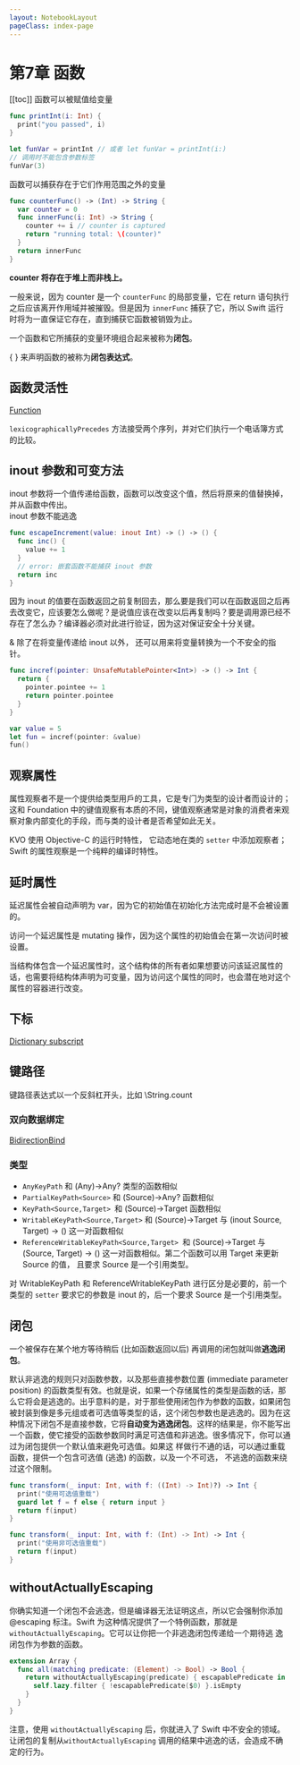 ```yaml
---
layout: NotebookLayout
pageClass: index-page
---
```

# 第7章 函数
[[toc]]
函数可以被赋值给变量

```swift
func printInt(i: Int) {
  print("you passed", i)
}

let funVar = printInt // 或者 let funVar = printInt(i:)
// 调用时不能包含参数标签
funVar(3)
```

函数可以捕获存在于它们作用范围之外的变量

```swift
func counterFunc() -> (Int) -> String { 
  var counter = 0
  func innerFunc(i: Int) -> String {
    counter += i // counter is captured
    return "running total: \(counter)" 
  }
  return innerFunc 
}
```

**counter 将存在于堆上而非栈上。**

一般来说，因为 counter 是一个 `counterFunc` 的局部变量，它在 return 语句执行之后应该离开作用域并被摧毁。但是因为 `innerFunc` 捕获了它，所以 Swift 运行时将为一直保证它存在，直到捕获它函数被销毁为止。

一个函数和它所捕获的变量环境组合起来被称为**闭包**。

{ } 来声明函数的被称为**闭包表达式**。

## 函数灵活性

[Function](https://github.com/cp3hnu/Advanced-Swift/blob/master/Utils/Fuction.swift)

`lexicographicallyPrecedes` 方法接受两个序列，并对它们执行一个电话簿方式的比较。

## inout 参数和可变方法

inout 参数将一个值传递给函数，函数可以改变这个值，然后将原来的值替换掉，并从函数中传出。				
inout 参数不能逃逸

```swift
func escapeIncrement(value: inout Int) -> () -> () { 
  func inc() {
    value += 1 
  }
  // error: 嵌套函数不能捕获 inout 参数
  return inc 
}
```

因为 inout 的值要在函数返回之前复制回去，那么要是我们可以在函数返回之后再去改变它，应该要怎么做呢？是说值应该在改变以后再复制吗？要是调用源已经不存在了怎么办？编译器必须对此进行验证，因为这对保证安全十分关键。

& 除了在将变量传递给 inout 以外， 还可以用来将变量转换为一个不安全的指针。

```swift
func incref(pointer: UnsafeMutablePointer<Int>) -> () -> Int {
  return {
    pointer.pointee += 1
    return pointer.pointee 
  }
}

var value = 5
let fun = incref(pointer: &value)
fun()
```

## 观察属性

属性观察者不是一个提供给类型用戶的工具，它是专⻔为类型的设计者而设计的；这和 Foundation 中的键值观察有本质的不同，键值观察通常是对象的消费者来观察对象内部变化的手段，而与类的设计者是否希望如此无关。

KVO 使用 Objective-C 的运行时特性， 它动态地在类的 `setter` 中添加观察者；Swift 的属性观察是一个纯粹的编译时特性。

## 延时属性

延迟属性会被自动声明为 var，因为它的初始值在初始化方法完成时是不会被设置的。

访问一个延迟属性是 mutating 操作，因为这个属性的初始值会在第一次访问时被设置。

当结构体包含一个延迟属性时，这个结构体的所有者如果想要访问该延迟属性的话，也需要将结构体声明为可变量，因为访问这个属性的同时，也会潜在地对这个属性的容器进行改变。

## 下标

[Dictionary subscript](https://github.com/cp3hnu/Advanced-Swift/blob/master/Utils/Dictionary.swift)

## 键路径

键路径表达式以一个反斜杠开头，比如 \String.count

### 双向数据绑定

[BidirectionBind](https://github.com/cp3hnu/Advanced-Swift/blob/master/Utils/BidirectionBind.swift)

### 类型

-   `AnyKeyPath` 和 (Any)->Any? 类型的函数相似
-   `PartialKeyPath<Source>` 和 (Source)->Any? 函数相似
-   `KeyPath<Source,Target> `和 (Source)->Target 函数相似
-   `WritableKeyPath<Source,Target>` 和 (Source)->Target 与 (inout Source, Target) -> () 这一对函数相似
-   `ReferenceWritableKeyPath<Source,Target> `和 (Source)->Target 与 (Source, Target) -> () 这一对函数相似。第二个函数可以用 Target 来更新 Source 的值， 且要求 Source 是一个引用类型。

对 WritableKeyPath 和 ReferenceWritableKeyPath 进行区分是必要的，前一个类型的 `setter` 要求它的参数是 inout 的，后一个要求 Source 是一个引用类型。

## 闭包

一个被保存在某个地方等待稍后 (比如函数返回以后) 再调用的闭包就叫做**逃逸闭包**。

默认非逃逸的规则只对函数参数，以及那些直接参数位置 (immediate parameter position) 的函数类型有效。也就是说，如果一个存储属性的类型是函数的话，那么它将会是逃逸的。出乎意料的是，对于那些使用闭包作为参数的函数，如果闭包被封装到像是多元组或者可选值等类型的话，这个闭包参数也是逃逸的。因为在这种情况下闭包不是直接参数，它将**自动变为逃逸闭包**。这样的结果是，你不能写出一个函数，使它接受的函数参数同时满足可选值和非逃逸。很多情况下，你可以通过为闭包提供一个默认值来避免可选值。如果这 样做行不通的话，可以通过重载函数，提供一个包含可选值 (逃逸) 的函数，以及一个不可选， 不逃逸的函数来绕过这个限制。

```swift
func transform(_ input: Int, with f: ((Int) -> Int)?) -> Int {
  print("使用可选值重载")
  guard let f = f else { return input }
  return f(input) 
}

func transform(_ input: Int, with f: (Int) -> Int) -> Int { 
  print("使⽤⾮可选值重载")
  return f(input) 
}
```

## withoutActuallyEscaping

你确实知道一个闭包不会逃逸，但是编译器无法证明这点，所以它会强制你添加 @escaping 标注。Swift 为这种情况提供了一个特例函数，那就是 `withoutActuallyEscaping`。它可以让你把一个非逃逸闭包传递给一个期待逃 逸闭包作为参数的函数。

```swift
extension Array {
  func all(matching predicate: (Element) -> Bool) -> Bool {
    return withoutActuallyEscaping(predicate) { escapablePredicate in 
      self.lazy.filter { !escapablePredicate($0) }.isEmpty
    } 
  }
}
```

注意，使用 `withoutActuallyEscaping` 后，你就进入了 Swift 中不安全的领域。让闭包的复制从`withoutActuallyEscaping` 调用的结果中逃逸的话，会造成不确定的行为。